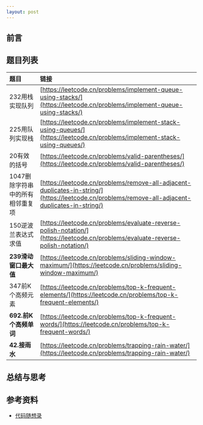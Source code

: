 ```yaml
---
layout: post 
---
```


## 前言


## 题目列表

| 题目 | 链接 | 
|:------|:------|
| 232用栈实现队列 | [https://leetcode.cn/problems/implement-queue-using-stacks/](https://leetcode.cn/problems/implement-queue-using-stacks/) |
| 225用队列实现栈 | [https://leetcode.cn/problems/implement-stack-using-queues/](https://leetcode.cn/problems/implement-stack-using-queues/) |
| 20有效的括号 | [https://leetcode.cn/problems/valid-parentheses/](https://leetcode.cn/problems/valid-parentheses/) |
| 1047删除字符串中的所有相邻重复项 | [https://leetcode.cn/problems/remove-all-adjacent-duplicates-in-string/](https://leetcode.cn/problems/remove-all-adjacent-duplicates-in-string/) |
| 150逆波兰表达式求值 | [https://leetcode.cn/problems/evaluate-reverse-polish-notation/](https://leetcode.cn/problems/evaluate-reverse-polish-notation/) |
| **239滑动窗口最大值** | [https://leetcode.cn/problems/sliding-window-maximum/](https://leetcode.cn/problems/sliding-window-maximum/) |
| 347前K个高频元素 | [https://leetcode.cn/problems/top-k-frequent-elements/](https://leetcode.cn/problems/top-k-frequent-elements/) |
| **692.前K个高频单词** | [https://leetcode.cn/problems/top-k-frequent-words/](https://leetcode.cn/problems/top-k-frequent-words/) |
| **42.接雨水** | [https://leetcode.cn/problems/trapping-rain-water/](https://leetcode.cn/problems/trapping-rain-water/) |


## 总结与思考


## 参考资料

- [代码随想录](https://programmercarl.com/)
